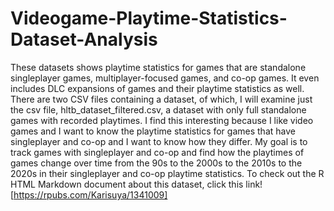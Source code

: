 # Videogame-Playtime-Statistics-Dataset-Analysis
These datasets shows playtime statistics for games that are standalone singleplayer games, multiplayer-focused games, and co-op games. It even includes DLC expansions of games and their playtime statistics as well. There are two CSV files containing a dataset, of which, I will examine just the csv file, hltb_dataset_filtered.csv, a dataset with only full standalone games with recorded playtimes. 
     I find this interesting because I like video games and I want to know the playtime statistics for games that have singleplayer and co-op and I want to know how they differ. 
     My goal is to track games with singleplayer and co-op and find how the playtimes of games change  over time from the 90s to the 2000s to the 2010s to the 2020s in their singleplayer and co-op playtime statistics. 
     To check out the R HTML Markdown document about this dataset, click this link! [https://rpubs.com/Karisuya/1341009]
